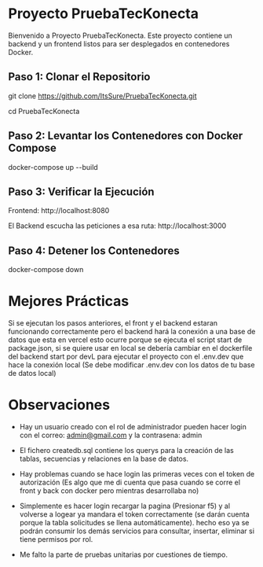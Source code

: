 # Proyecto PruebaTecKonecta

Bienvenido a Proyecto PruebaTecKonecta. Este proyecto contiene un backend y un frontend listos para ser desplegados en contenedores Docker.

## Paso 1: Clonar el Repositorio

git clone https://github.com/ItsSure/PruebaTecKonecta.git

cd PruebaTecKonecta

## Paso 2: Levantar los Contenedores con Docker Compose

docker-compose up --build

## Paso 3: Verificar la Ejecución

Frontend: http://localhost:8080

El Backend escucha las peticiones a esa ruta: http://localhost:3000

## Paso 4: Detener los Contenedores

docker-compose down

# Mejores Prácticas

Si se ejecutan los pasos anteriores, el front y el backend estaran funcionando correctamente pero el backend hará la conexión a una base de datos que esta en vercel esto ocurre porque se ejecuta el script start de package.json, si se quiere usar en local se debería cambiar en el dockerfile del backend start por devL para ejecutar el proyecto con el .env.dev que hace la conexión local (Se debe modificar .env.dev con los datos de tu base de datos local)

# Observaciones

- Hay un usuario creado con el rol de administrador pueden hacer login con el correo: admin@gmail.com y la contrasena: admin

- El fichero createdb.sql contiene los querys para la creación de las tablas, secuencias y relaciones en la base de datos.

- Hay problemas cuando se hace login las primeras veces con el token de autorización (Es algo que me di cuenta que pasa cuando se corre el front y back con docker pero mientras desarrollaba no)
- Simplemente es hacer login recargar la pagina (Presionar f5) y al volverse a logear ya mandara el token correctamente (se darán cuenta porque la tabla solicitudes se llena automáticamente). hecho eso ya se podrán consumir los demás servicios para consultar, insertar, eliminar si tiene permisos por rol.

- Me falto la parte de pruebas unitarias por cuestiones de tiempo.
